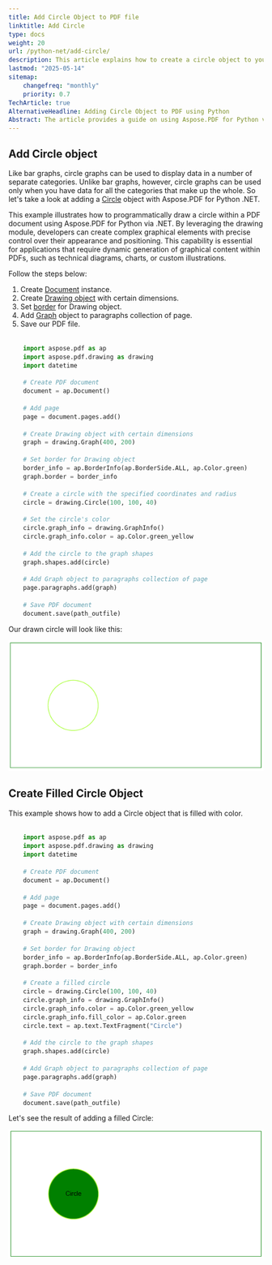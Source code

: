 ```yaml
---
title: Add Circle Object to PDF file
linktitle: Add Circle
type: docs
weight: 20
url: /python-net/add-circle/
description: This article explains how to create a circle object to your PDF using Aspose.PDF for Python via .NET.
lastmod: "2025-05-14"
sitemap:
    changefreq: "monthly"
    priority: 0.7
TechArticle: true 
AlternativeHeadline: Adding Circle Object to PDF using Python
Abstract: The article provides a guide on using Aspose.PDF for Python via .NET to create circle objects within PDF documents. It explains the process of adding both outlined and filled circle graphics, highlighting how circle graphs can be a useful tool for displaying data across multiple categories when the data represents a complete whole. The article includes step-by-step instructions for creating a `Document` instance, setting up a `Drawing` object with specific dimensions, applying a border, and adding a `Graph` object to a PDF page. The code examples demonstrate drawing a simple circle and a filled circle, with detailed instructions on setting colors and adding text to the circle. Visual results of these operations are also presented, showcasing the capabilities of Aspose.PDF in enhancing PDF content with dynamic graphical elements.
---
```


## Add Circle object

Like bar graphs, circle graphs can be used to display data in a number of separate categories. Unlike bar graphs, however, circle graphs can be used only when you have data for all the categories that make up the whole. So let's take a look at adding a [Circle](https://reference.aspose.com/pdf/python-net/aspose.pdf.drawing/circle/) object with Aspose.PDF for Python .NET.

This example illustrates how to programmatically draw a circle within a PDF document using Aspose.PDF for Python via .NET. By leveraging the drawing module, developers can create complex graphical elements with precise control over their appearance and positioning. This capability is essential for applications that require dynamic generation of graphical content within PDFs, such as technical diagrams, charts, or custom illustrations.

Follow the steps below:

1. Create [Document](https://reference.aspose.com/pdf/python-net/aspose.pdf/document/) instance.
1. Create [Drawing object](https://reference.aspose.com/pdf/python-net/aspose.pdf.drawing/) with certain dimensions.
1. Set [border](https://reference.aspose.com/pdf/python-net/aspose.pdf.drawing/graph/#properties) for Drawing object.
1. Add [Graph](https://reference.aspose.com/pdf/python-net/aspose.pdf.drawing/graph/) object to paragraphs collection of page.
1. Save our PDF file.

```python

    import aspose.pdf as ap
    import aspose.pdf.drawing as drawing
    import datetime

    # Create PDF document
    document = ap.Document()

    # Add page
    page = document.pages.add()

    # Create Drawing object with certain dimensions
    graph = drawing.Graph(400, 200)

    # Set border for Drawing object
    border_info = ap.BorderInfo(ap.BorderSide.ALL, ap.Color.green)
    graph.border = border_info

    # Create a circle with the specified coordinates and radius
    circle = drawing.Circle(100, 100, 40)

    # Set the circle's color
    circle.graph_info = drawing.GraphInfo()
    circle.graph_info.color = ap.Color.green_yellow

    # Add the circle to the graph shapes
    graph.shapes.add(circle)

    # Add Graph object to paragraphs collection of page
    page.paragraphs.add(graph)

    # Save PDF document
    document.save(path_outfile)
```

Our drawn circle will look like this:

![Drawing Circle](drawing_circle.png)

## Create Filled Circle Object

This example shows how to add a Circle object that is filled with color.

```python

    import aspose.pdf as ap
    import aspose.pdf.drawing as drawing
    import datetime

    # Create PDF document
    document = ap.Document()

    # Add page
    page = document.pages.add()

    # Create Drawing object with certain dimensions
    graph = drawing.Graph(400, 200)

    # Set border for Drawing object
    border_info = ap.BorderInfo(ap.BorderSide.ALL, ap.Color.green)
    graph.border = border_info

    # Create a filled circle
    circle = drawing.Circle(100, 100, 40)
    circle.graph_info = drawing.GraphInfo()
    circle.graph_info.color = ap.Color.green_yellow
    circle.graph_info.fill_color = ap.Color.green
    circle.text = ap.text.TextFragment("Circle")

    # Add the circle to the graph shapes
    graph.shapes.add(circle)

    # Add Graph object to paragraphs collection of page
    page.paragraphs.add(graph)

    # Save PDF document
    document.save(path_outfile)
```

Let's see the result of adding a filled Circle:

![Filled Circle](filled_circle.png)

